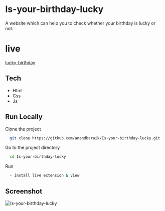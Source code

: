 # Is-your-birthday-lucky

A website which can help you to check whether your birthday is lucky or not.

# live

[lucky-birthday](https://is-your-birthday-lucky-anand.netlify.app/)

## Tech

- Html
- Css
- Js

## Run Locally

Clone the project

```bash
  git clone https://github.com/anandbaraik/Is-your-birthday-lucky.git
```

Go to the project directory

```bash
  cd Is-your-birthday-lucky
```

Run

```bash
  - install live extension & view
```

## Screenshot

![Is-your-birthday-lucky](https://user-images.githubusercontent.com/31516195/189495680-d7ffa375-8f33-440b-8543-20d247d8da26.png)
